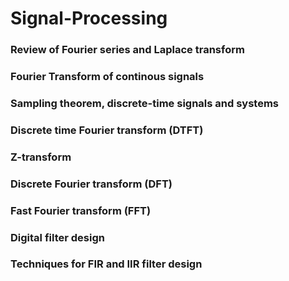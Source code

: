 # Signal-Processing


### Review of Fourier series and Laplace transform  
### Fourier Transform of continous signals   
### Sampling theorem, discrete-time signals and systems  
### Discrete time Fourier transform (DTFT)  
### Z-transform  
### Discrete Fourier transform (DFT)  
### Fast Fourier transform (FFT)  
### Digital filter design  
### Techniques for FIR and IIR filter design
